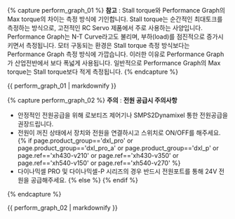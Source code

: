 
{% capture perform_graph_01 %}
**참고** : Stall torque와 Performance Graph의 Max torque의 차이는 측정 방식에 기인합니다.
Stall torque는 순간적인 최대토크를 측정하는 방식으로, 고전적인 RC Servo 제품에서 주로 사용하는 사양입니다.
Performance Graph는 N-T Curve라고도 불리며, 부하(load)를 점진적으로 증가시키면서 측정됩니다.
모터 구동되는 환경은 Stall torque 측정 방식보다는 Performance Graph 측정 방식에 가깝습니다.
이러한 이유로 Performance Graph가 산업전반에서 보다 폭넓게 사용됩니다.
일반적으로 Performance Graph의 Max torque는 Stall torque보다 적게 측정됩니다.
{% endcapture %}

<div class="notice">{{ perform_graph_01 | markdownify }}</div>

{% capture perform_graph_02 %}
**주의** : **전원 공급시 주의사항**
- 안정적인 전원공급을 위해 로보티즈 제어기나 SMPS2Dynamixel 통한 전원공급을 권장드립니다.
- 전원이 꺼진 상태에서 장치와 전원을 연결하시고 스위치로 ON/OFF를 해주세요.
{% if page.product_group=='dxl_pro' or page.product_group=='dxl_pro_a' or page.product_group=='dxl_p' or page.ref=='xh430-v210' or page.ref=='xh430-v350' or page.ref=='xh540-v150' or page.ref=='xh540-v270' %}
- 다이나믹셀 PRO 및 다이나믹셀-P 시리즈의 경우 반드시 전원포트를 통해 24V 전원을 공급해주세요.
{% else %}
{% endif %}

{% endcapture %}
<div class="notice--danger">{{ perform_graph_02 | markdownify }}</div>
